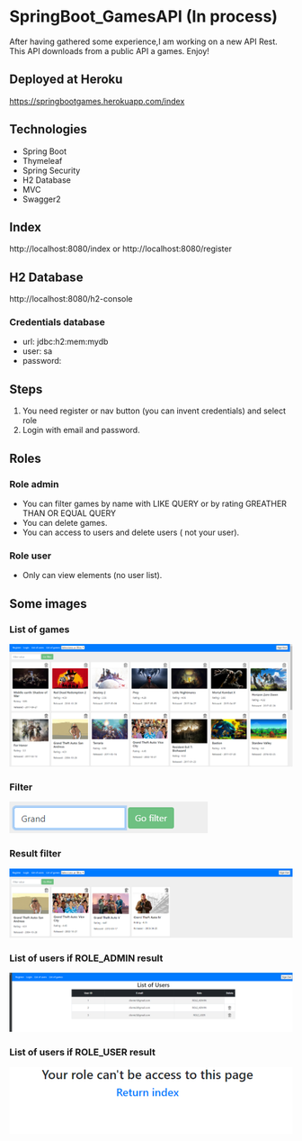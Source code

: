 # SpringBoot_GamesAPI (In process)
After having gathered some experience,I am working on a new API Rest. This API downloads
from a public API a games. Enjoy!
## Deployed at Heroku
https://springbootgames.herokuapp.com/index
## Technologies
- Spring Boot
- Thymeleaf
- Spring Security
- H2 Database
- MVC
- Swagger2

## Index
http://localhost:8080/index
or
http://localhost:8080/register

## H2 Database
http://localhost:8080/h2-console
### Credentials database
- url: jdbc:h2:mem:mydb
- user: sa
- password:

## Steps
1. You need register or nav button (you can invent credentials) and select role
2. Login with email and password.

## Roles
### Role admin
- You can filter games by name with LIKE QUERY or by rating GREATHER THAN OR EQUAL QUERY
- You can delete games.
- You can access to users and delete users ( not your user).
### Role user
- Only can view elements (no user list).

## Some images
### List of games
![ScreenShot](https://raw.githubusercontent.com/fran199017/SpringBoot_GamesAPI/master/assets/img.png)
### Filter
![ScreenShot](https://raw.githubusercontent.com/fran199017/SpringBoot_GamesAPI/master/assets/img_1.png)
### Result filter
![ScreenShot](https://raw.githubusercontent.com/fran199017/SpringBoot_GamesAPI/master/assets/img_2.png)
### List of users if ROLE_ADMIN result
![ScreenShot](https://raw.githubusercontent.com/fran199017/SpringBoot_GamesAPI/master/assets/img_3.png)
### List of users if ROLE_USER result
![ScreenShot](https://raw.githubusercontent.com/fran199017/SpringBoot_GamesAPI/master/assets/img_4.png)



